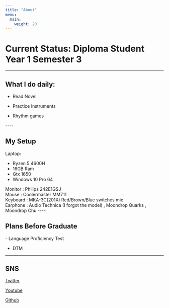 ```yaml
---
title: "About"
menu:
  main:
    weight: 20
---
```

<h1> Current Status: Diploma Student Year 1 Semester 3  </h1>

----
<h2> What I do daily: </h2>
<p>

- Read Novel 

- Practice Instruments

- Rhythm games

</p>
---- 
<h2> My Setup </h2> 
Laptop: 
 <ul>
  <li>Ryzen 5 4600H </li>
  <li>16GB Ram</li>
  <li>Gtx 1650</li>
  <li>Windows 10 Pro 64</li>
</ul> 
Monitor : Philips 242E1GSJ <br> 
Mouse : Coolermaster MM711 <br>
Keyboard : MKA-3C(201X) Red/Brown/Blue switches mix <br>
Earphone : Audio Technica (I forgot the model) , Moondrop Quarks , Moondrop Chu
----

<h2> Plans Before Graduate </h2>
<p>
- Language Proficiency Test

- DTM

</p>

---
<h2> SNS </h2>
<p>
<a href="https:/twitter.com/">Twitter</a>
</p>
<p>
<a href="https://www.youtube.com/channel/UCYv4fA-tr1fq7uwJYKe9zmg">Youtube</a>
</p>
<p>
<a href="https://github.com/huveewomg">Github</a>
</p>

